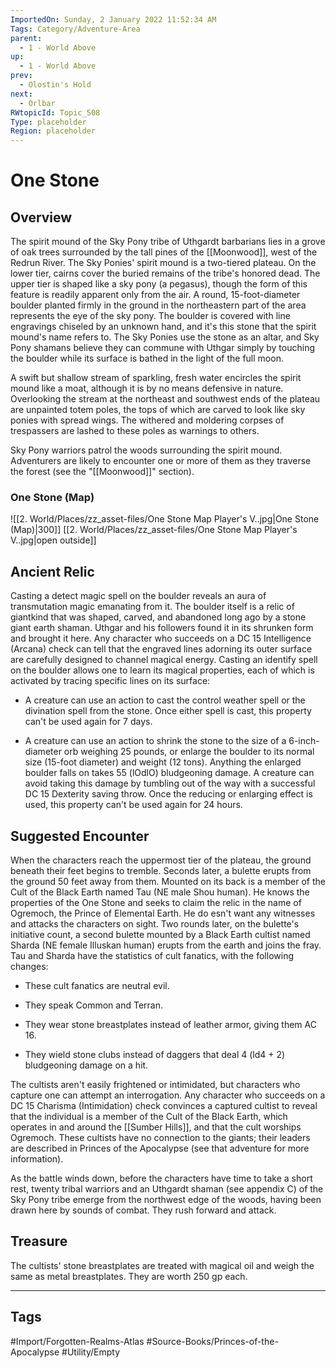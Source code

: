 ```yaml
---
ImportedOn: Sunday, 2 January 2022 11:52:34 AM
Tags: Category/Adventure-Area
parent:
  - 1 - World Above
up:
  - 1 - World Above
prev:
  - Olostin's Hold
next:
  - Orlbar
RWtopicId: Topic_508
Type: placeholder
Region: placeholder
---
```

# One Stone

## Overview

The spirit mound of the Sky Pony tribe of Uthgardt barbarians lies in a grove of oak trees surrounded by the tall pines of the [[Moonwood]], west of the Redrun River. The Sky Ponies' spirit mound is a two-tiered plateau. On the lower tier, cairns cover the buried remains of the tribe's honored dead. The upper tier is shaped like a sky pony (a pegasus), though the form of this feature is readily apparent only from the air. A round, 15-foot-diameter boulder planted firmly in the ground in the northeastern part of the area represents the eye of the sky pony. The boulder is covered with line engravings chiseled by an unknown hand, and it's this stone that the spirit mound's name refers to. The Sky Ponies use the stone as an altar, and Sky Pony shamans believe they can commune with Uthgar simply by touching the boulder while its surface is bathed in the light of the full moon.

A swift but shallow stream of sparkling, fresh water encircles the spirit mound like a moat, although it is by no means defensive in nature. Overlooking the stream at the northeast and southwest ends of the plateau are unpainted totem poles, the tops of which are carved to look like sky ponies with spread wings. The withered and moldering corpses of trespassers are lashed to these poles as warnings to others.

Sky Pony warriors patrol the woods surrounding the spirit mound. Adventurers are likely to encounter one or more of them as they traverse the forest (see the "[[Moonwood]]" section).

### One Stone (Map)

![[2. World/Places/zz_asset-files/One Stone Map Player's V..jpg|One Stone (Map)|300]]
[[2. World/Places/zz_asset-files/One Stone Map Player's V..jpg|open outside]]

## Ancient Relic

Casting a detect magic spell on the boulder reveals an aura of transmutation magic emanating from it. The boulder itself is a relic of giantkind that was shaped, carved, and abandoned long ago by a stone giant earth shaman. Uthgar and his followers found it in its shrunken form and brought it here. Any character who succeeds on a DC 15 Intelligence (Arcana) check can tell that the engraved lines adorning its outer surface are carefully designed to channel magical energy. Casting an identify spell on the boulder allows one to learn its magical properties, each of which is activated by tracing specific lines on its surface:

- A creature can use an action to cast the control weather spell or the divination spell from the stone. Once either spell is cast, this property can't be used again for 7 days.

- A creature can use an action to shrink the stone to the size of a 6-inch-diameter orb weighing 25 pounds, or enlarge the boulder to its normal size (15-foot diameter) and weight (12 tons). Anything the enlarged boulder falls on takes 55 (lOdlO) bludgeoning damage. A creature can avoid taking this damage by tumbling out of the way with a successful DC 15 Dexterity saving throw. Once the reducing or enlarging effect is used, this property can't be used again for 24 hours.

## Suggested Encounter

When the characters reach the uppermost tier of the plateau, the ground beneath their feet begins to tremble. Seconds later, a bulette erupts from the ground 50 feet away from them. Mounted on its back is a member of the Cult of the Black Earth named Tau (NE male Shou human). He knows the properties of the One Stone and seeks to claim the relic in the name of Ogremoch, the Prince of Elemental Earth. He do esn't want any witnesses and attacks the characters on sight. Two rounds later, on the bulette's initiative count, a second bulette mounted by a Black Earth cultist named Sharda (NE female Illuskan human) erupts from the earth and joins the fray. Tau and Sharda have the statistics of cult fanatics, with the following changes:

- These cult fanatics are neutral evil.

- They speak Common and Terran.

- They wear stone breastplates instead of leather armor, giving them AC 16.

- They wield stone clubs instead of daggers that deal 4 (ld4 + 2) bludgeoning damage on a hit.

The cultists aren't easily frightened or intimidated, but characters who capture one can attempt an interrogation. Any character who succeeds on a DC 15 Charisma (Intimidation) check convinces a captured cultist to reveal that the individual is a member of the Cult of the Black Earth, which operates in and around the [[Sumber Hills]], and that the cult worships Ogremoch. These cultists have no connection to the giants; their leaders are described in Princes of the Apocalypse (see that adventure for more information).

As the battle winds down, before the characters have time to take a short rest, twenty tribal warriors and an Uthgardt shaman (see appendix C) of the Sky Pony tribe emerge from the northwest edge of the woods, having been drawn here by sounds of combat. They rush forward and attack.

## Treasure

The cultists' stone breastplates are treated with magical oil and weigh the same as metal breastplates. They are worth 250 gp each.

---
## Tags
#Import/Forgotten-Realms-Atlas #Source-Books/Princes-of-the-Apocalypse #Utility/Empty
